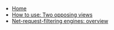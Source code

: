 - [Home](/gorhill/httpswitchboard/wiki)
- [How to use: Two opposing views](/gorhill/httpswitchboard/wiki/How-to-use-HTTP-Switchboard:-Two-opposing-views)
- [Net-request-filtering engines: overview](/gorhill/httpswitchboard/wiki/Net-request-filtering:-overview)